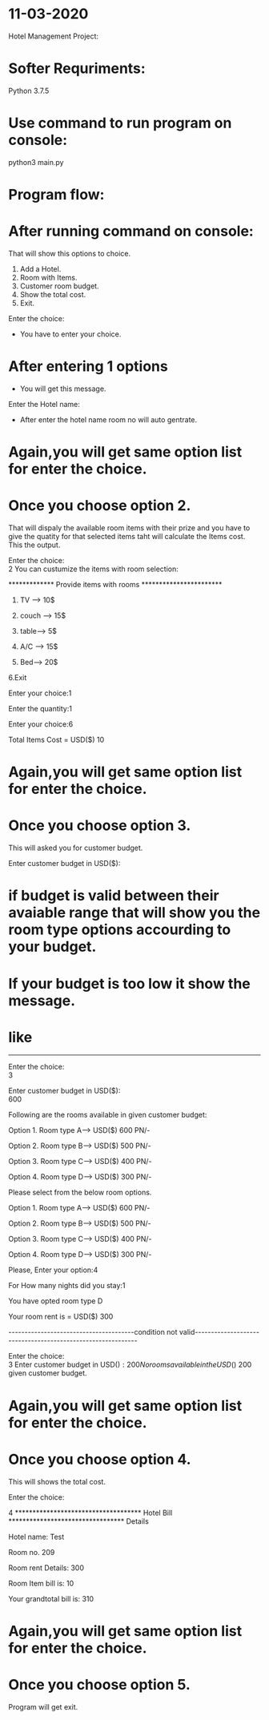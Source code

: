 # 11-03-2020
Hotel Management Project:

# Softer Requriments:
Python 3.7.5

# Use command to run program on console:

python3 main.py  

# Program flow:

# After running command on console:
That will show this options to choice.

1. Add a Hotel.  
2. Room with Items.  
3. Customer room budget.  
4. Show the total cost.  
5. Exit.  

Enter the choice:

- You have to enter your choice.
# After entering 1 options

- You will get this message.

Enter the Hotel name:

- After enter the hotel name room no will auto gentrate.

# Again,you will get same option list for enter the choice.
# Once you choose option 2.

That will dispaly the available room items with their prize and you have to give the quatity for that selected items taht will calculate the Items cost.
This the output.

Enter the choice:  
2
You can custumize the items with room selection:

************* Provide items with rooms ***********************

1. TV --> 10$

2. couch --> 15$

3. table--> 5$

4. A/C --> 15$

5. Bed--> 20$

6.Exit

Enter your choice:1

Enter the quantity:1

Enter your choice:6

Total Items Cost = USD($) 10  

# Again,you will get same option list for enter the choice.
# Once you choose option 3.

This will asked you for customer budget.

Enter customer budget in USD($):  

# if budget is valid between their avaiable range that will show you the room type options accourding to your budget.
# If your budget is too low it show the message.
# like
-----------------------------------------------------------------------------------------------------------
Enter the choice:  
3
  
Enter customer budget in USD($):  
600

Following are the rooms available in given customer budget:

Option 1. Room type A--> USD($) 600 PN/-

Option 2. Room type B--> USD($) 500 PN/-

Option 3. Room type C--> USD($) 400 PN/-

Option 4. Room type D--> USD($) 300 PN/-

Please select from the below room options.

Option 1. Room type A--> USD($) 600 PN/-

Option 2. Room type B--> USD($) 500 PN/-

Option 3. Room type C--> USD($) 400 PN/-

Option 4. Room type D--> USD($) 300 PN/-


Please, Enter your option:4

For How many nights did you stay:1

You have opted room type D

Your room rent is = USD($) 300  

---------------------------------------condition not valid------------------------------------------------------------

Enter the choice:  
3
Enter customer budget in USD($):  
200
No rooms available in the USD($) 200 given customer budget.

# Again,you will get same option list for enter the choice.
# Once you choose option 4.

This will shows the total cost.

Enter the choice:  

4
************************************ Hotel Bill *********************************
Details

Hotel name: Test

Room no. 209

Room rent Details: 300

Room Item bill is: 10

Your grandtotal bill is: 310  

# Again,you will get same option list for enter the choice.
# Once you choose option 5.

Program will get exit.
